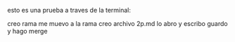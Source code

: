 esto es una prueba a traves de la terminal:

creo rama
me muevo a la rama
creo archivo 2p.md
lo abro y escribo
guardo
y hago merge

